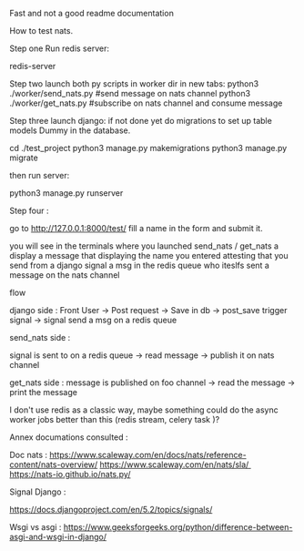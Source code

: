 Fast and not a good readme documentation


How to test nats.


Step one Run redis server:

redis-server

Step two launch both py scripts in worker dir in new tabs:
python3  ./worker/send_nats.py #send message on nats channel
python3  ./worker/get_nats.py  #subscribe on nats channel and consume message


Step three launch django:
if not done yet do migrations to set up table models Dummy in the database.

cd ./test_project
python3 manage.py makemigrations
python3 manage.py migrate

then run server:

python3 manage.py runserver



Step four :

go to http://127.0.0.1:8000/test/
fill a name in the form and submit it.

you will see in the terminals where you launched send_nats / get_nats a display a message that displaying the name you entered
attesting that you send from a django signal a msg in the redis queue who iteslfs sent a message on the nats channel


flow

django side :
Front User -> Post request -> Save in db -> post_save trigger signal -> signal send a msg on a redis queue

send_nats side :

signal is sent to on a redis queue -> read message -> publish it on nats channel

get_nats side :
message is published on foo channel -> read the message -> print the message


I don't use redis as a classic way, maybe something could do the async worker jobs better than this (redis stream, celery task )?

Annex documations consulted :

Doc nats :
https://www.scaleway.com/en/docs/nats/reference-content/nats-overview/
https://www.scaleway.com/en/nats/sla/ 
https://nats-io.github.io/nats.py/


Signal Django :

https://docs.djangoproject.com/en/5.2/topics/signals/



Wsgi vs asgi :
https://www.geeksforgeeks.org/python/difference-between-asgi-and-wsgi-in-django/


